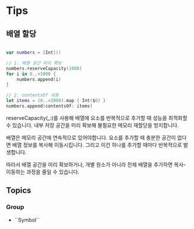 # Tips


## 배열 할당

```swift

var numbers = [Int]()

// 1. 배열 공간 미리 확보
numbers.reserveCapacity(1000)
for i in 0..<1000 {
    numbers.append(i)
}

// 2. contentsOf 사용 
let items = (0..<1000).map { Int($0) }
numbers.append(contentsOf: items)

```

reserveCapacity(_:)를 사용해 배열에 요소를 반복적으로 추가할 때 성능을 최적화할 수 있습니다. 내부 저장 공간을 미리 확보해 불필요한 메모리 재할당을 방지합니다. 

배열은 메모리 공간에 연속적으로 있어야합니다. 요소를 추가할 때 충분한 공간이 없다면 배열 정보를 복사해 이동시킵니다. 그리고 이건 하나를 추가할 때마다 반복적으로 발생합니다. 

따라서 배열 공간을 미리 확보하거나, 개별 원소가 아니라 전체 배열을 추가하면 복사-이동하는 과정을 줄일 수 있습니다. 


## Topics

### <!--@START_MENU_TOKEN@-->Group<!--@END_MENU_TOKEN@-->

- <!--@START_MENU_TOKEN@-->``Symbol``<!--@END_MENU_TOKEN@-->
